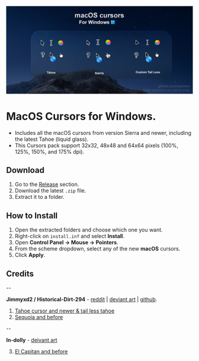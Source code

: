 ![macOS Cursors Preview](/preview.png)
---

# MacOS Cursors for Windows.
- Includes all the macOS cursors from version Sierra and newer, including the latest Tahoe (liquid glass).
- This Cursors pack support 32x32, 48x48 and 64x64 pixels (100%, 125%, 150%, and 175% dpi).


## Download

1. Go to the [Release](https://github.com/dazham/MacOS-Cursors-for-Windows/releases/tag/v1.0.0) section.
2. Download the latest `.zip` file.
3. Extract it to a folder.

## How to Install

1. Open the extracted folders and choose which one you want.
2. Right-click on `install.inf` and select **Install**.
3. Open **Control Panel → Mouse → Pointers**.
4. From the scheme dropdown, select any of the new **macOS** cursors.
5. Click **Apply**.

## Credits
--

**Jimmyxd2 / Historical-Dirt-294** - [reddit](https://www.reddit.com/user/Historical-Dirt-294/) | [deviant art](https://www.deviantart.com/jimmyxd2) | [github](https://github.com/jimmyxd2).

1.  [Tahoe cursor and newer & tail less tahoe](https://www.reddit.com/r/desktops/comments/1lepui6/i_created_a_macos_tahoe_pack_of_cursors_for/)
2.  [Sequoia and before](https://www.reddit.com/r/desktops/comments/1fcu054/i_created_a_macos_pack_of_cursors_for_windows_10/)

--

**In-dolly** - [deivant art](https://www.deviantart.com/in-dolly)

3. [El Capitan and before](https://www.deviantart.com/in-dolly/art/Updated-ElCapitan-cursors-593804414)
